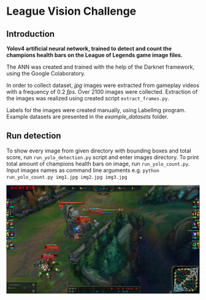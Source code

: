 # League Vision Challenge

## Introduction

**Yolov4 artificial neural network, trained to detect and count the champions health bars on the League of Legends game image files.**

The ANN was created and trained with the help of the Darknet framework, using the Google Colaboratory.

In order to collect dataset, *jpg* images were extracted from gameplay videos with a frequency of 0.2 *fps*. Over 2100 images were collected.
Extraction of the images was realized using created script `extract_frames.py`.

Labels for the images were created manually, using LabelImg program. Example datasets are presented in the *example_datasets* folder.

## Run detection

To show every image from given directory with bounding boxes and total score, run `run_yolo_detection.py` script and enter images directory.
To print total amount of champions health bars on image, run `run_yolo_count.py`. Input images names as command line arguments e.g. `python run_yolo_count.py img1.jpg img2.jpg img3.jpg`

<p align="center"> 
<img src="doc/detected2.PNG">
</p>
